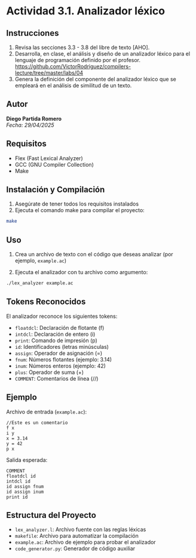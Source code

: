 # Actividad 3.1. Analizador léxico

## Instrucciones

1. Revisa las secciones 3.3 - 3.8 del libre de texto [AHO].
2. Desarrolla, en clase, el análisis y diseño de un analizador léxico para el lenguaje de programación definido por el profesor.
   https://github.com/VictorRodriguez/compilers-lecture/tree/master/labs/04
3. Genera la definición del componente del analizador léxico que se empleará en el análisis de similitud de un texto.

## Autor

**Diego Partida Romero**  
_Fecha: 29/04/2025_

## Requisitos

- Flex (Fast Lexical Analyzer)
- GCC (GNU Compiler Collection)
- Make

## Instalación y Compilación

1. Asegúrate de tener todos los requisitos instalados
2. Ejecuta el comando make para compilar el proyecto:

```bash
make
```

## Uso

1. Crea un archivo de texto con el código que deseas analizar (por ejemplo, `example.ac`)

2. Ejecuta el analizador con tu archivo como argumento:

```bash
./lex_analyzer example.ac
```

## Tokens Reconocidos

El analizador reconoce los siguientes tokens:

- `floatdcl`: Declaración de flotante (f)
- `intdcl`: Declaración de entero (i)
- `print`: Comando de impresión (p)
- `id`: Identificadores (letras minúsculas)
- `assign`: Operador de asignación (=)
- `fnum`: Números flotantes (ejemplo: 3.14)
- `inum`: Números enteros (ejemplo: 42)
- `plus`: Operador de suma (+)
- `COMMENT`: Comentarios de línea (//)

## Ejemplo

Archivo de entrada (`example.ac`):

```
//Este es un comentario
f x
i y
x = 3.14
y = 42
p x
```

Salida esperada:

```
COMMENT
floatdcl id
intdcl id
id assign fnum
id assign inum
print id
```

## Estructura del Proyecto

- `lex_analyzer.l`: Archivo fuente con las reglas léxicas
- `makefile`: Archivo para automatizar la compilación
- `example.ac`: Archivo de ejemplo para probar el analizador
- `code_generator.py`: Generador de código auxiliar
